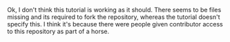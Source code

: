 




Ok, I don't think this tutorial is working as it should. There seems to be files missing and its required to fork the repository, whereas the tutorial doesn't specify this. I think it's because there were people given contributor access to this repository as part of a horse.

